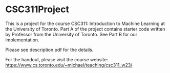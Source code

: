 # CSC311Project
This is a project for the course CSC311: Introduction to Machine Learning at the University of Toronto. 
Part A of the project contains starter code written by Professor from the University of Toronto. See Part B for our implementation. 

Please see description.pdf for the details. 

For the handout, please visit the course website: https://www.cs.toronto.edu/~michael/teaching/csc311_w23/ 
